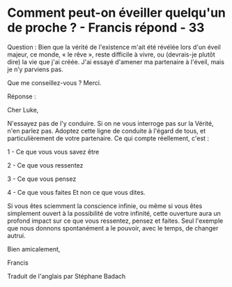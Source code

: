 # Comment peut-on éveiller quelqu'un de proche ? - Francis répond - 33 

Question : Bien que la v&eacute;rit&eacute; de l'existence m'ait &eacute;t&eacute; r&eacute;v&eacute;l&eacute;e lors d'un &eacute;veil majeur, ce monde, &laquo; le r&ecirc;ve &raquo;, reste difficile &agrave; vivre, ou (devrais-je plut&ocirc;t dire) la vie que j'ai cr&eacute;&eacute;e. J'ai essay&eacute; d'amener ma partenaire &agrave; l'&eacute;veil, mais je n&rsquo;y parviens pas.&nbsp;

Que me conseillez-vous ? Merci.&nbsp;  

R&eacute;ponse :  

Cher Luke,  

N'essayez pas de l'y conduire. Si on ne vous interroge pas sur la V&eacute;rit&eacute;, n'en parlez pas. Adoptez cette ligne de conduite &agrave; l'&eacute;gard de tous, et particuli&egrave;rement de votre partenaire. Ce qui compte r&eacute;ellement, c'est :  

1 - Ce que vous vous savez &ecirc;tre 

2 - Ce que vous ressentez 

3 - Ce que vous pensez 

4 - Ce que vous faites Et non ce que vous dites.  

Si vous &ecirc;tes sciemment la conscience infinie, ou m&ecirc;me si vous &ecirc;tes simplement ouvert &agrave; la possibilit&eacute; de votre infinit&eacute;, cette ouverture aura un profond impact sur ce que vous ressentez, pensez et faites. Seul l'exemple que nous donnons spontan&eacute;ment a le pouvoir, avec le temps, de changer autrui.  

Bien amicalement,

Francis

Traduit de l'anglais par St&eacute;phane Badach&nbsp;

